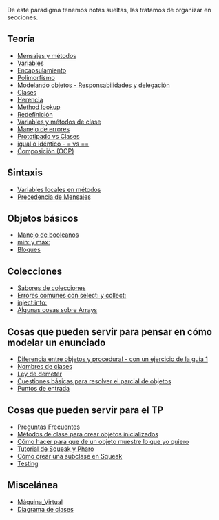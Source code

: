 De este paradigma tenemos notas sueltas, las tratamos de organizar en secciones.

Teoría
------

-   [Mensajes y métodos](mensajes-y-metodos.md)
-   [Variables](variables.md)
-   [Encapsulamiento](encapsulamiento.md)
-   [Polimorfismo](polimorfismo.md)
-   [Modelando objetos - Responsabilidades y delegación](modelando-objetos---responsabilidades-y-delegacion.md)
-   [Clases](clases.md)
-   [Herencia](herencia.md)
-   [Method lookup](method-lookup.md)
-   [Redefinición](redefinicion.md)
-   [Variables y métodos de clase](variables-y-metodos-de-clase.md)
-   [Manejo de errores](manejo-de-errores.md)
-   [Prototipado vs Clases](prototipado-vs-clases.md)
-   [igual o idéntico - = vs ==](igual-o-identico-----vs---.md)
-   [Composición (OOP)](Composición_(OOP) "wikilink")

Sintaxis
--------

-   [Variables locales en métodos](variables-locales-en-metodos.md)
-   [Precedencia de Mensajes](precedencia-de-mensajes.md)

Objetos básicos
---------------

-   [Manejo de booleanos](manejo-de-booleanos.md)
-   [min: y max:](min--y-max-.md)
-   [Bloques](bloques.md)

Colecciones
-----------

-   [Sabores de colecciones](sabores-de-colecciones.md)
-   [Errores comunes con select: y collect:](errores-comunes-con-select--y-collect-.md)
-   <inject:into:>
-   [Algunas cosas sobre Arrays](algunas-cosas-sobre-arrays.md)

Cosas que pueden servir para pensar en cómo modelar un enunciado
----------------------------------------------------------------

-   [Diferencia entre objetos y procedural - con un ejercicio de la guía 1](diferencia-entre-objetos-y-procedural---con-un-ejercicio-de-la-guia-1.md)
-   [Nombres de clases](nombres-de-clases.md)
-   [Ley de demeter](ley-de-demeter.md)
-   [Cuestiones básicas para resolver el parcial de objetos](cuestiones-basicas-para-resolver-el-parcial-de-objetos.md)
-   [Puntos de entrada](puntos-de-entrada.md)

Cosas que pueden servir para el TP
----------------------------------

-   [Preguntas Frecuentes](preguntas-frecuentes.md)
-   [Métodos de clase para crear objetos inicializados](metodos-de-clase-para-crear-objetos-inicializados.md)
-   [Cómo hacer para que de un objeto muestre lo que yo quiero](como-hacer-para-que-de-un-objeto-muestre-lo-que-yo-quiero.md)
-   [Tutorial de Squeak y Pharo](tutorial-de-squeak-y-pharo.md)
-   [Cómo crear una subclase en Squeak](como-crear-una-subclase-en-squeak.md)
-   [Testing](testing.md)

Miscelánea
----------

-   [Máquina\_Virtual](maquina-virtual.md)
-   [Diagrama de clases](diagrama-de-clases.md)


